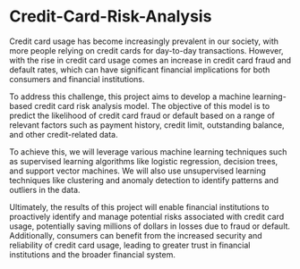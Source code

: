 # Credit-Card-Risk-Analysis
Credit card usage has become increasingly prevalent in our society, with more people relying on credit cards for day-to-day transactions. However, with the rise in credit card usage comes an increase in credit card fraud and default rates, which can have significant financial implications for both consumers and financial institutions.

To address this challenge, this project aims to develop a machine learning-based credit card risk analysis model. The objective of this model is to predict the likelihood of credit card fraud or default based on a range of relevant factors such as payment history, credit limit, outstanding balance, and other credit-related data.

To achieve this, we will leverage various machine learning techniques such as supervised learning algorithms like logistic regression, decision trees, and support vector machines. We will also use unsupervised learning techniques like clustering and anomaly detection to identify patterns and outliers in the data.

Ultimately, the results of this project will enable financial institutions to proactively identify and manage potential risks associated with credit card usage, potentially saving millions of dollars in losses due to fraud or default. Additionally, consumers can benefit from the increased security and reliability of credit card usage, leading to greater trust in financial institutions and the broader financial system.
